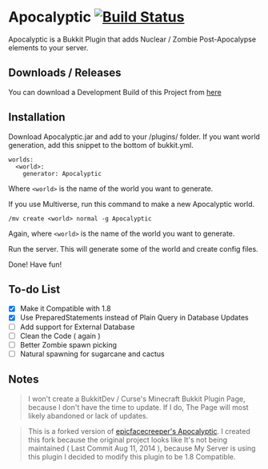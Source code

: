 # Apocalyptic [![Build Status](https://drone.io/github.com/captainfroster/Apocalyptic/status.png)](https://drone.io/github.com/captainfroster/Apocalyptic/latest)

Apocalyptic is a Bukkit Plugin that adds Nuclear / Zombie Post-Apocalypse elements to your server.

## Downloads / Releases
You can download a Development Build of this Project from [here](https://drone.io/github.com/captainfroster/Apocalyptic/files)

## Installation

Download Apocalyptic.jar and add to your /plugins/ folder.
If you want world generation, add this snippet to the bottom of bukkit.yml.
```
worlds:
  <world>:
    generator: Apocalyptic
```
Where `<world>` is the name of the world you want to generate.

If you use Multiverse, run this command to make a new Apocalyptic world.

`/mv create <world> normal -g Apocalyptic`

Again, where `<world>` is the name of the world you want to generate.

Run the server. This will generate some of the world and create config files.

Done! Have fun!

## To-do List
- [x] Make it Compatible with 1.8
- [X] Use PreparedStatements instead of Plain Query in Database Updates
- [ ] Add support for External Database
- [ ] Clean the Code ( again )
- [ ] Better Zombie spawn picking
- [ ] Natural spawning for sugarcane and cactus

## Notes
>I won't create a BukkitDev / Curse's Minecraft Bukkit Plugin Page, because I don't have the time to update. If I do, The Page will most likely abandoned or lack of updates.

>This is a forked version of [epicfacecreeper's Apocalyptic](https://github.com/epicfacecreeper/Apocalyptic). I created this fork because the original project looks like It's not being maintained ( Last Commit Aug 11, 2014 ), because My Server is using this plugin I decided to modify this plugin to be 1.8 Compatible.
